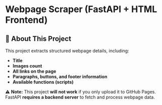 # Webpage Scraper (FastAPI + HTML Frontend)

## 🚀 About This Project
This project extracts structured webpage details, including:
- **Title**
- **Images count**
- **All links on the page**
- **Paragraphs, buttons, and footer information**
- **Available functions (scripts)**

⚠️ **Note:** This project **will not work** if you only upload it to GitHub Pages.  
FastAPI **requires a backend server** to fetch and process webpage data.
